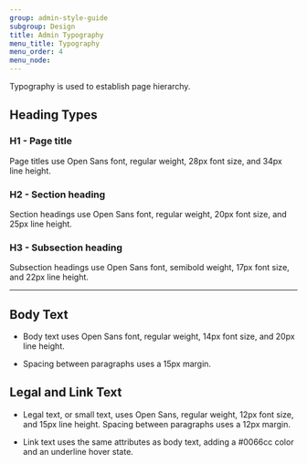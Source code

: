 ```yaml
---
group: admin-style-guide
subgroup: Design
title: Admin Typography
menu_title: Typography
menu_order: 4
menu_node:
---
```


Typography is used to establish page hierarchy.

## Heading Types

### H1 - Page title

Page titles use Open Sans font, regular weight, 28px font size, and 34px line height.

### H2 - Section heading

Section headings use Open Sans font, regular weight, 20px font size, and 25px line height.

### H3 - Subsection heading

Subsection headings use Open Sans font, semibold weight, 17px font size, and 22px line height.

---

## Body Text

*  Body text uses Open Sans font, regular weight, 14px font size, and 20px line height.

*  Spacing between paragraphs uses a 15px margin.

## Legal and Link Text

*  Legal text, or small text, uses Open Sans, regular weight, 12px font size, and 15px line height. Spacing between paragraphs uses a 12px margin.

*  Link text uses the same attributes as body text, adding a #0066cc color and an underline hover state.
